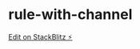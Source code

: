 # rule-with-channel

[Edit on StackBlitz ⚡️](https://stackblitz.com/edit/angular-custom-pagination-mat-table-8gzajm)